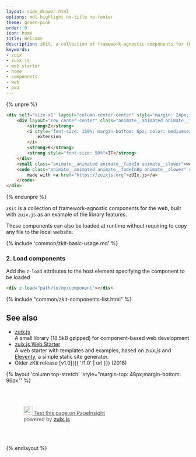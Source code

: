 ```yaml
---
layout: side_drawer.html
options: mdl highlight no-title no-footer
theme: green-pink
order: 0
icon: home
title: Welcome
description: zKit, a collection of framework-agnostic components for the web
keywords:
- zuix
- zuix.js
- web starter
- home
- components
- web
- pwa
---
```



{% unpre %}
```html
<div self="size-x1" layout="column center-center" style="margin: 24px; margin-bottom: 72px; margin-top: 72px; width:auto!important">
    <div layout="row center-center" class="animate__animated animate__fadeInDown animate__fast" style="font-size: 300%">
        <strong>Z</strong>
        <i style="font-size: 150%; margin-bottom: 6px; color: mediumseagreen; margin-right: 4px; margin-left: 4px" class="material-icons animate__animated animate__bounce">
            extension
        </i>
        <strong>K</strong>
        <strong style="font-size: 50%">IT</strong>
    </div>
    <small class="animate__animated animate__fadeIn animate__slower">web enhancing bits</small>
    <code class="animate__animated animate__fadeInUp animate__slower" style="margin-top: 12px; padding: 0">
        made with <a href="https://zuixjs.org">zUIx.js</a>
    </code>
</div>
```
{% endunpre %}

`zKit` is a collection of framework-agnostic components for the web, built with `zuix.js` as an example of the library
features.

These components can also be loaded at runtime without requiring to copy any file to the local website.

{% include 'common/zkit-basic-usage.md' %}

### 2. Load components 

Add the `z-load` attributes to the host element specifying the component to be loaded
```html
<div z-load="path/to/my/component"></div>
```

{% include "common/zkit-components-list.html" %}


## See also
- [zuix.js](https://zuixjs.org)  
  A small library (18.5kB gzipped) for component-based web development
- [zuix.js Web Starter](https://github.com/zuixjs/zuix-web-starter)  
  A web starter with templates and examples, based on *zuix.js* and [Eleventy](https://www.11ty.dev/), a simple static site generator.
- Older zKit release [v1.0]({{ '/1.0' | url }}) (2016)


{% layout 'column top-stretch' 'style="margin-top: 48px;margin-bottom: 96px"' %}

<div class="subtitle" self="size-large" layout="row center-justify" style="padding: 48px; gap: 8px; opacity: 0.75">
  <a href="https://pagespeed.web.dev/report?url={{ app.siteMapUrl }}{{ page.url }}">
    <img width="24" height="24" src="{{ '/images/page-speed-insight-icon.png' | url }}">
    Test this page on PageInsight
  </a>
  <div>
    powered by <a href="https://zuixjs.org"><strong>zuix.js</strong></a>
  </div>
</div>

{% endlayout %}
